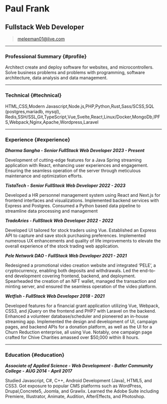# Paul Frank
## Fullstack Web Developer

> [meleeman01@live.com](meleeman01@live.com)  


------

### Professional Summary {#profile}

Architect create and deploy software for websites, and microcontrollers. Solve business problems and problems with programming, software architecture, data analysis and data management.

------


### Technical {#technical}

HTML,CSS,Modern Javascript,Node.js,PHP,Python,Rust,Sass/SCSS,SQL (postgres,mariadb, mysql),
Redis,SSH/SSL,Git,TypeScript,Vue,Svelte,React,Linux/Docker,MongoDb,IPFS,Webpack,Nginx,Apache,Wordpress,Laravel

------


### Experience {#experience}

__*Dharma Sangha - Senior FullStack Web Developer 2023 - Present*__

  Development of cutting-edge features for a Java Spring streaming application with React, enhancing user experiences and
  engagement. Ensuring the seamless operation of the server through meticulous maintenance and optimization efforts.

__*TistaTech - Senior FullStack Web Developer  2022 - 2023*__

  Developed a HR personnel management system using React and Next.js for frontend interfaces and visualizations. Implemented backend services with Express and Postgres. Consumed a Python based data pipeline to streamline data processing and management

__*TradeAries - FullStack Web Developer 2022 - 2022*__

  Developed UI tailored for stock traders using Vue. Established an Express API to capture and save stock purchasing preferences. Implemented numerous UX enhancements and quality of life improvements to elevate the overall experience of the stock trading web application.

__*Pele Network DAO - FullStack Web Developer 2021 - 2021*__

  Redesigned a promotional video creation website and integrated ‘PELE’, a cryptocurrency, enabling both deposits and withdrawals. Led the end-to-end development covering frontend, backend, and deployment. Spearheaded the creation of an NFT wallet, managed the transaction and minting server, and ensured the seamless operation of the video platform.

__*Wetfish - FullStack Web Developer 2018 - 2021*__

  Developed features for a financial grant application utilizing Vue, Webpack, CSS3, and jQuery on the frontend and PHP7 with Laravel on the backend. Enhanced a volunteer database/scheduler and pioneered an in-house streaming app. Implemented the design and development of UI, campaign pages, and backend APIs for a donation platform, as well as the UI for a Churn Reduction enterprise, all using Vue. Notably, one campaign page crafted for Chive Charities amassed over $50,000 within 8 hours.

------

### Education {#education}

__*Associate of Applied Science - Web Development - Butler Community College -*__
__*AUG 2014 - April 2017*__

  Studied Javascript, C#, C++, Android Development (Java), HTML5, and CSS3. Got exposure to popular CMS platforms such as WordPress, Drupal,Concrete5, Joomla, and Grawlix. Learned the Adobe Suite including Premiere, Illustrator, Animate, Audition, AfterEffects, and Photoshop.

